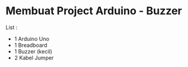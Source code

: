 # Membuat Project Arduino - Buzzer

List :
- 1 Arduino Uno
- 1 Breadboard
- 1 Buzzer (kecil)
- 2 Kabel Jumper